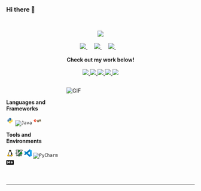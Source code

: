 ### Hi there 👋

<br>

<p align="center">
  <a href="https://github.com/fStardust" class="rich-diff-level-one">
    <img src="https://github-readme-stats.vercel.app/api?username=fStardust& alt="fStardust's Stats" >
  </a>
</p>

<p align="center">
  <a href="https://blog.csdn.net/weixin_44350366" alt="CSDN" title="CSDN">
    <img src="https://s2.loli.net/2022/04/03/DRiZGoTtfMQs4mu.png" width="30px"/>
  </a>
  &emsp;
  <a href="https://space.bilibili.com/24888994" alt="Bilibili" title="Bilibili">
    <img src="https://s2.loli.net/2022/04/03/IG1C3OA2nYbDUyf.png" width="30px"/>
  </a> 
  &emsp;
  <a href="https://www.zhihu.com/people/fStardust" alt="Zhihu" title="Zhihu">
    <img src="https://s2.loli.net/2022/04/03/OQrAeuM76NzgpC2.png" width="28px"/>
  </a>
  &emsp;
  <br><br>
  <strong>Check out my work below!</strong>
  <br><br>
  <a href="https://github.com/fStardust">
    <img src="https://badges.pufler.dev/visits/fStardust/fStardust?&logo=github">
  </a>
  <a href="https://github.com/fStardust">
    <img src="https://badges.pufler.dev/years/fStardust?&logo=github">
  </a>
  <a href="https://github.com/fStardust?tab=repositories">
    <img src="https://badges.pufler.dev/repos/fStardust?&logo=github">
  </a>
  <a href="https://github.com/fStardust">
    <img src="https://badges.pufler.dev/commits/monthly/fStardust?&logo=github">
  </a>
  <a href="https://gist.github.com/fStardust">
    <img src="https://badges.pufler.dev/gists/fStardust?&logo=github">
  </a>
</p>

<h2></h2>

<img align="right" alt="GIF" src="https://github.com/abhisheknaiidu/abhisheknaiidu/blob/master/code.gif?raw=true" width="343" height="220" title="Do what you like, and do it best!"> &nbsp;&nbsp;&nbsp;&nbsp;

<!-- stackoverflow profile
<a href="https://stackoverflow.com/users/8317261/charmve"><img align="right" alt="Profile of Charmve (张伟) on StackOverflow" src="https://stackoverflow.com/users/flair/8317261.png"></a>-->
 
**Languages and Frameworks**

<code><img height="20" src="https://raw.githubusercontent.com/github/explore/80688e429a7d4ef2fca1e82350fe8e3517d3494d/topics/python/python.png" alt="Python" title="Python"></code>
<code><img height="20" src="https://s2.loli.net/2022/04/03/CbcdwXhTG5RD7tI.png" alt="Java" title="Java"></code>
<code><img height="20" src="https://raw.githubusercontent.com/github/explore/80688e429a7d4ef2fca1e82350fe8e3517d3494d/topics/git/git.png" alt="Git" title="Git"></code>

<!-- <code><img height="20" src="OctoCharmve/pytorch-logo.png" alt="PyTorch" title="PyTorch"></code>
<code><img height="20" src="https://raw.githubusercontent.com/github/explore/80688e429a7d4ef2fca1e82350fe8e3517d3494d/topics/tensorflow/tensorflow.png" alt="TensorFlow" title="TensorFlow"></code>
<code><img height="20" src="https://raw.githubusercontent.com/github/explore/80688e429a7d4ef2fca1e82350fe8e3517d3494d/topics/json/json.png" alt="JSON" title="JSON"></code>
<code><img height="20" src="https://raw.githubusercontent.com/github/explore/80688e429a7d4ef2fca1e82350fe8e3517d3494d/topics/qt/qt.png" alt="Qt" title="Qt"></code>
<code><img height="20" src="https://raw.githubusercontent.com/github/explore/80688e429a7d4ef2fca1e82350fe8e3517d3494d/topics/cpp/cpp.png" alt="C++" title="C++"></code>
 -->
 
**Tools and Environments**

<code><img height="20" src="https://raw.githubusercontent.com/github/explore/80688e429a7d4ef2fca1e82350fe8e3517d3494d/topics/linux/linux.png" alt="Linux" title="Linux"></code>
<code><img height="20" src="https://raw.githubusercontent.com/github/explore/80688e429a7d4ef2fca1e82350fe8e3517d3494d/topics/vim/vim.png" alt="Vim" title="Vim"></code>
<code><img height="20" src="https://raw.githubusercontent.com/github/explore/80688e429a7d4ef2fca1e82350fe8e3517d3494d/topics/visual-studio-code/visual-studio-code.png" alt="VSCode" title="VSCode"></code>
<code><img height="20" src="https://images.nowcoder.com/images/20180629/0_1530258305740_67F7BB46DE9FC78164CA628F2CE05C37" alt="PyCharm" title="PyCharm"></code>
<code><img height="20" src="https://raw.githubusercontent.com/github/explore/80688e429a7d4ef2fca1e82350fe8e3517d3494d/topics/markdown/markdown.png" alt="Markdown" title="MarkDown"></code>


<br>

---
<!--END_SECTION:waka-->                                                                     

<!--END_SECTION:sponsors-->
                                                                                            
